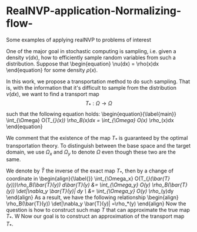 # RealNVP-application-Normalizing-flow-
Some examples of applying realNVP to problems of interest

One of the major goal in stochastic computing is sampling, i.e. given a density $\nu(dx)$, how to efficiently sample random variables from such a distribution. Suppose that 
\begin{equation}
	\nu(dx) = \rho(x)dx 
\end{equation}
for some density $\rho(x)$. 

In this work, we propose a transportation method to do such sampling. That is, with the information that it's difficult to sample from the distribution $\nu(dx)$, we want to find a transport map $$T_*:\Omega \rightarrow \Omega$$ such that the following equation holds:
\begin{equation}{\label{main}}
	\int_{\Omega} O(T_{*}(x)) \rho_B(x)dx = \int_{\Omega} O(x) \rho_*(x)dx
\end{equation}

We comment that the existence of the map $T_*$ is guaranteed by the optimal transportation theory.  To distinguish between the base space and the target domain, we use $\Omega_x$ and $\Omega_y$ to denote $\Omega$ even though these two are the same. 

We denote by $\bar{T}$ the inverse of the exact map $T_*$, then by a change of coordinate in 
\begin{align}{\label{}}
	\int_{\Omega_x} O(T_{*}(\bar{T}(y)))\rho_B(\bar{T}(y)) d\bar{T}(y) &= \int_{\Omega_y} O(y) \rho_B(\bar{T}(y)) \det|\nabla_y \bar{T}(y)| dy \\
	&= \int_{\Omega_y} O(y) \rho_*(y)dy 
\end{align}
As a result, we have the following relationship
\begin{align}
	\rho_B(\bar{T}(y)) \det|\nabla_y \bar{T}(y)| =\rho_*(y)
\end{align}
Now the question is how to construct such map $T$ that can approximate the true map $T_*$. W Now our goal is to construct an approximation of the transport map $T_*$. 
